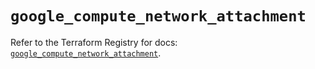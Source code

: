 # `google_compute_network_attachment`

Refer to the Terraform Registry for docs: [`google_compute_network_attachment`](https://registry.terraform.io/providers/hashicorp/google/6.4.0/docs/resources/compute_network_attachment).
